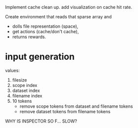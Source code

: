 Implement cache clean up.
add visualization on cache hit rate.


Create environment that reads that sparse array and 
* dolls file representation (space), 
* get actions (cache/don't cache), 
* returns rewards.

# input generation
values:
1. filesize 
2. scope index
3. dataset index
4. filename index
5. 10 tokens
    * remove scope tokens from dataset and filename tokens
    * remove dataset tokens from filename tokens


WHY IS INSPECTOR SO F... SLOW?